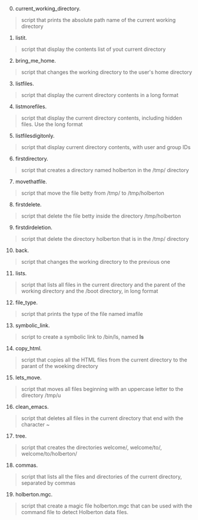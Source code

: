 
0. current_working_directory.
> script that prints the absolute path name of the current working directory
>
1. listit.
> script that display the contents list of yout current directory
>
2. bring_me_home.
> script that changes the working directory to the user's home directory
>
3. listfiles.
> script that display the current directory contents in a long format
>
4. listmorefiles.
> script that display the current directory contents, including hidden files. Use the long format
>
5. listfilesdigitonly.
> script that display current directory contents, with user and group IDs
>
6. firstdirectory.
> script that creates a directory named holberton in the /tmp/ directory
>
7. movethatfile.
> script that move the file betty from /tmp/ to /tmp/holberton
>
8. firstdelete.
> script that delete the file betty inside the directory /tmp/holberton
>
9. firstdirdeletion.
> script that delete the directory holberton that is in the /tmp/ directory
>
10. back.
> script that changes the working directory to the previous one
>
11. lists.
> script that lists all files in the current directory and the parent of the working directory and the /boot directory, in long format
>
12. file_type.
> script that prints the type of the file named imafile
>
13. symbolic_link.
> script to create a symbolic link to /bin/ls, named __ls__
>
14. copy_html.
> script that copies all the HTML files from the current directory to the parant of the woeking directory
>
15. lets_move.
> script that moves all files beginning with an uppercase letter to the directory /tmp/u
>
16. clean_emacs.
> script that deletes all files in the current directory that end with the character ~
>
17. tree.
> script that creates the directories welcome/, welcome/to/, welcome/to/holberton/
>
18. commas.
> script that lists all the files and directories of the current directory, separated by commas
>
19. holberton.mgc.
> script that create a magic file holberton.mgc that can be used with the command file to detect Holberton data files.
>







 
